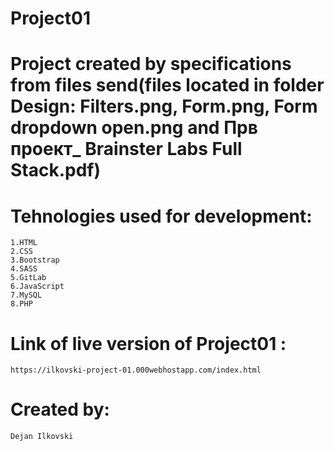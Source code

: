 # Project01

# Project created by specifications from files send(files located in folder Design: Filters.png, Form.png, Form dropdown open.png and Прв проект_ Brainster Labs Full Stack.pdf)


# Tehnologies used for development:
    1.HTML
    2.CSS
    3.Bootstrap
    4.SASS
    5.GitLab
    6.JavaScript
    7.MySQL
    8.PHP

# Link of live version of Project01 :
    https://ilkovski-project-01.000webhostapp.com/index.html

# Created by:
    Dejan Ilkovski

